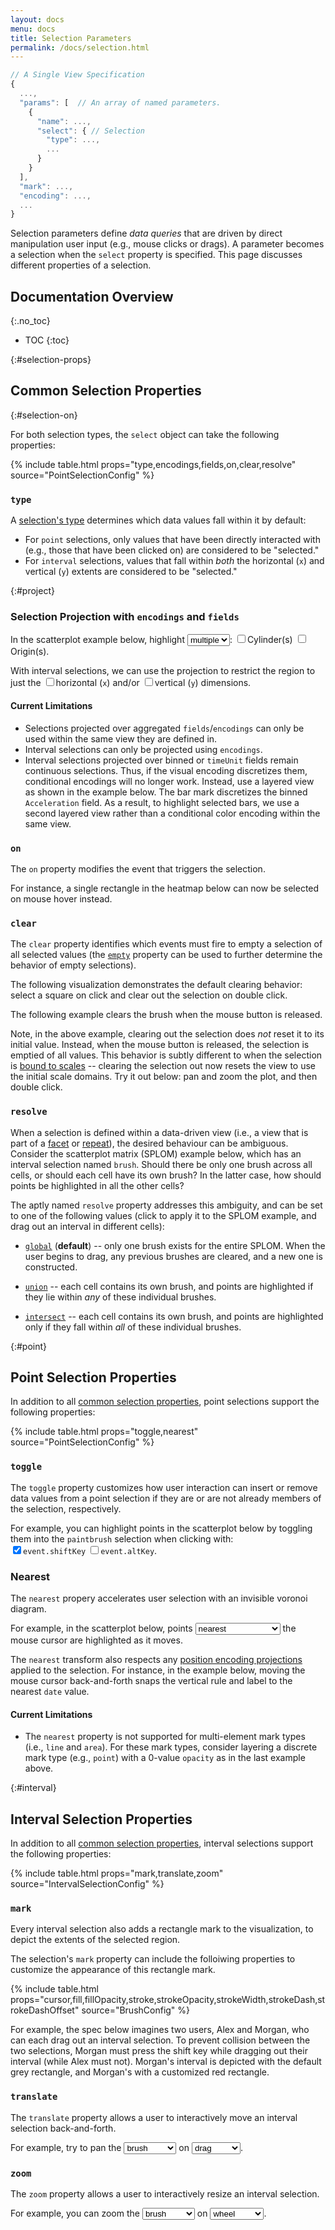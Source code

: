 ```yaml
---
layout: docs
menu: docs
title: Selection Parameters
permalink: /docs/selection.html
---
```


```js
// A Single View Specification
{
  ...,
  "params": [  // An array of named parameters.
    {
      "name": ...,
      "select": { // Selection
        "type": ...,
        ...
      }
    }
  ],
  "mark": ...,
  "encoding": ...,
  ...
}
```

Selection parameters define _data queries_ that are driven by direct manipulation user input (e.g., mouse clicks or drags). A parameter becomes a selection when the `select` property is specified. This page discusses different properties of a selection.

<!--prettier-ignore-start-->
## Documentation Overview
{:.no_toc}

- TOC
{:toc}

<!--prettier-ignore-end-->

{:#selection-props}

## Common Selection Properties

{:#selection-on}

For both selection types, the `select` object can take the following properties:

{% include table.html props="type,encodings,fields,on,clear,resolve" source="PointSelectionConfig" %}

### `type`

A [selection's type](parameter.html#select) determines which data values fall within it by default:

- For `point` selections, only values that have been directly interacted with (e.g., those that have been clicked on) are considered to be "selected."
- For `interval` selections, values that fall within _both_ the horizontal (`x`) and vertical (`y`) extents are considered to be "selected."

{:#project}

### Selection Projection with `encodings` and `fields`

In the scatterplot example below, highlight <select name="point" onchange="buildProjection('point')"><option value="multi">multiple</option><option value="single">a single</option></select>: <label onclick="buildProjection('point')"><input type="checkbox" name="point" value="cylinders" />Cylinder(s)</label> <label onclick="buildProjection('point')"><input type="checkbox" name="point" value="origin" />Origin(s)</label>.

<div id="point" class="vl-example" data-name="selection_project_multi"></div>

With interval selections, we can use the projection to restrict the region to just the <label onclick="buildProjection('interval_vis')"><input type="checkbox" name="interval_vis" value="x" />horizontal (`x`)</label> and/or <label onclick="buildProjection('interval_vis')"><input type="checkbox" name="interval_vis" value="y" />vertical (`y`)</label> dimensions.

<div id="interval_vis" class="vl-example" data-name="selection_project_interval"></div>

#### Current Limitations

- Selections projected over aggregated `fields`/`encodings` can only be used within the same view they are defined in.
- Interval selections can only be projected using `encodings`.
- Interval selections projected over binned or `timeUnit` fields remain continuous selections. Thus, if the visual encoding discretizes them, conditional encodings will no longer work. Instead, use a layered view as shown in the example below. The bar mark discretizes the binned `Acceleration` field. As a result, to highlight selected bars, we use a second layered view rather than a conditional color encoding within the same view.

<div class="vl-example" data-name="selection_project_binned_interval"></div>

<script type="text/javascript">
function buildProjection(id) { buildSpecOpts(id, 'selection_project_'); }
</script>

### `on`

The `on` property modifies the event that triggers the selection.

For instance, a single rectangle in the heatmap below can now be selected on mouse hover instead.

<div class="vl-example" data-name="selection_type_single_pointerover"></div>

### `clear`

The `clear` property identifies which events must fire to empty a selection of all selected values (the [`empty`](selection.html#selection-properties) property can be used to further determine the behavior of empty selections).

The following visualization demonstrates the default clearing behavior: select a square on click and clear out the selection on double click.

<div class="vl-example" data-name="selection_heatmap"></div>

The following example clears the brush when the mouse button is released.

<div class="vl-example" data-name="selection_clear_brush"></div>

Note, in the above example, clearing out the selection does _not_ reset it to its initial value. Instead, when the mouse button is released, the selection is emptied of all values. This behavior is subtly different to when the selection is [bound to scales](bind.html#scale-binding) -- clearing the selection out now resets the view to use the initial scale domains. Try it out below: pan and zoom the plot, and then double click.

<div class="vl-example" data-name="selection_translate_scatterplot_drag"></div>

### `resolve`

When a selection is defined within a data-driven view (i.e., a view that is part of a [facet](facet.html) or [repeat](repeat.html)), the desired behaviour can be ambiguous. Consider the scatterplot matrix (SPLOM) example below, which has an interval selection named `brush`. Should there be only one brush across all cells, or should each cell have its own brush? In the latter case, how should points be highlighted in all the other cells?

The aptly named `resolve` property addresses this ambiguity, and can be set to one of the following values (click to apply it to the SPLOM example, and drag out an interval in different cells):

- <a href="javascript:changeSpec('selection_resolution', 'selection_resolution_global')">`global`</a> (**default**) -- only one brush exists for the entire SPLOM. When the user begins to drag, any previous brushes are cleared, and a new one is constructed.

- <a href="javascript:changeSpec('selection_resolution', 'selection_resolution_union')">`union`</a> -- each cell contains its own brush, and points are highlighted if they lie within _any_ of these individual brushes.

- <a href="javascript:changeSpec('selection_resolution', 'selection_resolution_intersect')">`intersect`</a> -- each cell contains its own brush, and points are highlighted only if they fall within _all_ of these individual brushes.

<div id="selection_resolution" class="vl-example" data-name="selection_resolution_global"></div>

{:#point}

## Point Selection Properties

In addition to all [common selection properties](#selection-props), point selections support the following properties:

{% include table.html props="toggle,nearest" source="PointSelectionConfig" %}

### `toggle`

The `toggle` property customizes how user interaction can insert or remove data values from a point selection if they are or are not already members of the selection, respectively.

For example, you can highlight points in the scatterplot below by toggling them into the `paintbrush` selection when clicking<span id="toggle-expl"> with: <br> <label onclick="buildToggle()"><input type="checkbox" name="toggle" value="shiftKey" checked="checked" />`event.shiftKey`</label> <label onclick="buildToggle()"><input type="checkbox" name="toggle" value="altKey" />`event.altKey`</label></span>.

<div id="paintbrush_toggle" class="vl-example" data-name="selection_toggle_shiftKey"></div>

<script type="text/javascript">
function buildToggle() {
  const inputs = document.querySelectorAll('input[name=toggle]:checked');
  const values = Array.from(inputs).map(n => n.value).sort().join('_');
  changeSpec('paintbrush_toggle', `selection_toggle_${values}` );
}
</script>

### Nearest

The `nearest` propery accelerates user selection with an invisible voronoi diagram.

For example, in the scatterplot below, points <select onchange="changeSpec('paintbrush_nearest', 'interactive_paintbrush_color' + this.value)"><option value="_nearest">nearest</option><option value="">directly underneath</option></select> the mouse cursor are highlighted as it moves.

<div id="paintbrush_nearest" class="vl-example" data-name="interactive_paintbrush_color_nearest"></div>

The `nearest` transform also respects any [position encoding projections](project.html) applied to the selection. For instance, in the example below, moving the mouse cursor back-and-forth snaps the vertical rule and label to the nearest `date` value.

<div id="paintbrush_nearest" class="vl-example" data-name="interactive_stocks_nearest_index"></div>

#### Current Limitations

- The `nearest` property is not supported for multi-element mark types (i.e., `line` and `area`). For these mark types, consider layering a discrete mark type (e.g., `point`) with a 0-value `opacity` as in the last example above.

{:#interval}

## Interval Selection Properties

In addition to all [common selection properties](#selection-props), interval selections support the following properties:

{% include table.html props="mark,translate,zoom" source="IntervalSelectionConfig" %}

### `mark`

Every interval selection also adds a rectangle mark to the visualization, to depict the extents of the selected region.

The selection's `mark` property can include the folloiwing properties to customize the appearance of this rectangle mark.

{% include table.html props="cursor,fill,fillOpacity,stroke,strokeOpacity,strokeWidth,strokeDash,strokeDashOffset" source="BrushConfig" %}

For example, the spec below imagines two users, Alex and Morgan, who can each drag out an interval selection. To prevent collision between the two selections, Morgan must press the shift key while dragging out their interval (while Alex must not). Morgan's interval is depicted with the default grey rectangle, and Morgan's with a customized red rectangle.

<div class="vl-example" data-name="selection_interval_mark_style"></div>

### `translate`

The `translate` property allows a user to interactively move an interval selection back-and-forth.

For example, try to pan the <select id="type_translate" onchange="buildTranslate()"><option>brush</option><option>scatterplot</option></select> on <select id="event_translate" onchange="buildTranslate()"><option>drag</option><option>shift-drag</option></select>.

<div id="translate" class="vl-example" data-name="selection_translate_brush_drag"></div>

<script type="text/javascript">
function buildTranslate() {
  const type = document.getElementById('type_translate').value;
  const event = document.getElementById('event_translate').value;
  changeSpec('translate', 'selection_translate_' + type + '_' + event);
}
</script>

### `zoom`

The `zoom` property allows a user to interactively resize an interval selection.

For example, you can zoom the <select id="type_zoom" onchange="buildTranslate()"><option>brush</option><option>scatterplot</option></select> on <select id="event_zoom" onchange="buildTranslate()"><option>wheel</option><option>shift-wheel</option></select>.

<div id="zoom" class="vl-example" data-name="selection_zoom_brush_wheel"></div>

<script type="text/javascript">
function buildTranslate() {
  const type = document.getElementById('type_zoom').value;
  const event = document.getElementById('event_zoom').value;
  changeSpec('zoom', 'selection_zoom_' + type + '_' + event);
}
</script>
